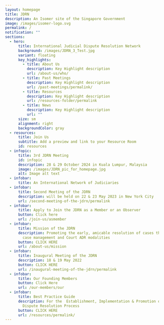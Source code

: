 ```yaml
---
layout: homepage
title: JDRN
description: An Isomer site of the Singapore Government
image: /images/isomer-logo.svg
permalink: /
notification: ""
sections:
  - hero:
      title: International Judicial Dispute Resolution Network
      background: /images/JDRN_3_Test.jpg
      variant: floating
      key_highlights:
        - title: About Us
          description: Key Highlight description
          url: /about-us/who/
        - title: Past Meetings
          description: Key Highlight description
          url: /past-meetings/permalink/
        - title: Resources
          description: Key Highlight description
          url: /resources-folder/permalink
        - title: News
          description: Key Highlight description
          url: ""
      size: sm
      alignment: right
      backgroundColor: gray
  - resources:
      title: Join Us
      subtitle: Add a preview and link to your Resource Room
      id: resources
  - infopic:
      title: 3rd JDRN Meeting
      id: infopic
      description: 28 & 29 October 2024 in Kuala Lumpur, Malaysia
      image: /images/JDRN_pic_for_homepage.jpg
      alt: Image alt text
  - infobar:
      title: An International Network of Judiciaries
  - infobar:
      title: Second Meeting of the JDRN
      description: will be held on 22 & 23 May 2023 in New York City
      url: /second-meeting-of-the-jdrn/permalink
  - infobar:
      title: Apply to Join the JDRN as a Member or an Observer
      button: Click here
      url: /join-us/asmember
  - infobar:
      title: Mission of the JDRN
      description: Promoting the early, amicable resolution of cases through judge-led
        case management and Court ADR modalities
      button: CLICK HERE
      url: /about-us/mission
  - infobar:
      title: Inaugural Meeting of the JDRN
      description: 18 & 19 May 2022
      button: CLICK HERE
      url: /inaugural-meeting-of-the-jdrn/permalink
  - infobar:
      title: Our Founding Members
      button: Click Here
      url: /our-members/our
  - infobar:
      title: Best Practice Guide
      description: For the  Establishment, Implementation & Promotion of the Judicial
        Dispute Resolution Process
      button: CLICK HERE
      url: /resources/permalink/
---
```

